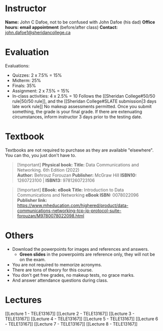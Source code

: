 # Instructor
**Name:** John C Dafoe, not to be confused with John Dafoe (his dad)
**Office hours:** **email appointment** (before/after class)
**Contact:** john.dafoe1@sheridancollege.ca
# Evaluation
Evaluations:
- Quizzes: 2 x 7.5% = 15%
- Midterm: 25%
- Finals: 35%
- Assignment: 2 x 7.5% = 15%
- In-class activities: 4 x 2.5% = 10
Follows the [[Sheridan College#50/50 rule|50/50 rule]], and the [[Sheridan College#SLATE submission|3 days late work rule]]
No makeup assessments permitted. Once you submit something, the grade is your final grade.
If there are extenuating circumstances, inform instructor 3 days prior to the testing date.
# Textbook
Textbooks are not required to purchase as they are available "elsewhere". You can tho, you just don't have to.
> [!important] **Physical book:**
> **Title:** Data Communications and Networking. 6th Edition (2022)  
> **Author:** Behrouz Forouzan
> **Publisher:** McGraw Hill
> 	**ISBN10:** 1260723100 | **ISBN13:** 9781260723106

> [!important] **EBook:**
> **eBook Title:** Introduction to Data Communications and Networking
> **eBook ISBN:** 0078022096
> **Publisher link:** https://www.mheducation.com/highered/product/data-communications-networking-tcp-ip-protocol-suite-forouzan/M9780078022098.html
# Others
- Download the powerpoints for images and references and answers.
	- **Green slides** in the powerpoints are reference only, they will not be on the exam.
- You are not required to memorize acronyms.
- There are tons of theory for this course.
- You don't get free grades, no makeup tests, no grace marks.
- And answer attendance questions during class.
# Lectures
[[Lecture 1 - TELE13167]]
[[Lecture 2 - TELE13167]]
[[Lecture 3 - TELE13167]]
[[Lecture 4 - TELE13167]]
[[Lecture 5 - TELE13167]]
[[Lecture 6 - TELE13167]]
[[Lecture 7 - TELE13167]]
[[Lecture 8 - TELE13167]]

